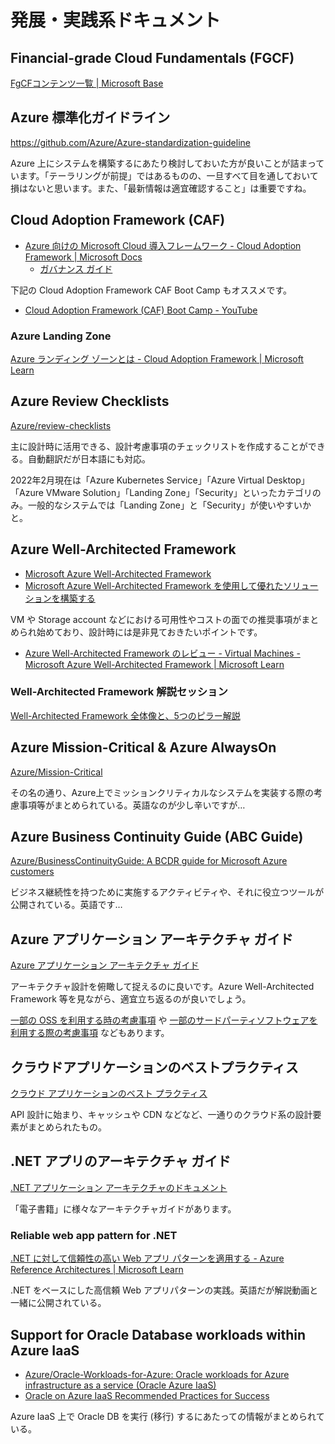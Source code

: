 # 発展・実践系ドキュメント

## Financial-grade Cloud Fundamentals (FGCF)

[FgCFコンテンツ一覧 \| Microsoft Base](https://www.microsoft.com/ja-jp/events/azurebase/fgcf/)

## Azure 標準化ガイドライン

<https://github.com/Azure/Azure-standardization-guideline>

Azure 上にシステムを構築するにあたり検討しておいた方が良いことが詰まっています。「テーラリングが前提」ではあるものの、一旦すべて目を通しておいて損はないと思います。また、「最新情報は適宜確認すること」は重要ですね。

## Cloud Adoption Framework (CAF)

* [Azure 向けの Microsoft Cloud 導入フレームワーク \- Cloud Adoption Framework \| Microsoft Docs](https://learn.microsoft.com/ja-jp/azure/cloud-adoption-framework/)
  * [ガバナンス ガイド](https://learn.microsoft.com/ja-jp/azure/cloud-adoption-framework/govern/)

下記の Cloud Adoption Framework CAF Boot Camp もオススメです。

* [Cloud Adoption Framework \(CAF\) Boot Camp \- YouTube](https://www.youtube.com/playlist?list=PL1RqQ3kddIpZe9hQozXALLITeTJtMiXHv)

### Azure Landing Zone

[Azure ランディング ゾーンとは \- Cloud Adoption Framework \| Microsoft Learn](https://learn.microsoft.com/ja-jp/azure/cloud-adoption-framework/ready/landing-zone/)

## Azure Review Checklists

[Azure/review\-checklists](https://github.com/Azure/review-checklists)

主に設計時に活用できる、設計考慮事項のチェックリストを作成することができる。自動翻訳だが日本語にも対応。

2022年2月現在は「Azure Kubernetes Service」「Azure Virtual Desktop」「Azure VMware Solution」「Landing Zone」「Security」といったカテゴリのみ。一般的なシステムでは「Landing Zone」と「Security」が使いやすいかと。

## Azure Well-Architected Framework

* [Microsoft Azure Well-Architected Framework](https://learn.microsoft.com/ja-jp/azure/well-architected/)
* [Microsoft Azure Well-Architected Framework を使用して優れたソリューションを構築する](https://learn.microsoft.com/ja-jp/training/paths/azure-well-architected-framework/)

VM や Storage account などにおける可用性やコストの面での推奨事項がまとめられ始めており、設計時には是非見ておきたいポイントです。

* [Azure Well\-Architected Framework のレビュー \- Virtual Machines \- Microsoft Azure Well\-Architected Framework \| Microsoft Learn](https://learn.microsoft.com/ja-jp/azure/well-architected/services/compute/virtual-machines/virtual-machines-review)

### Well-Architected Framework 解説セッション

[Well\-Architected Framework 全体像と、5つのピラー解説](https://note.microsoft.com/CatalogueDisplay-SRDEM82102_CatalogDisplayPage.html)

## Azure Mission-Critical & Azure AlwaysOn

[Azure/Mission\-Critical](https://github.com/Azure/Mission-Critical)

その名の通り、Azure上でミッションクリティカルなシステムを実装する際の考慮事項等がまとめられている。英語なのが少し辛いですが…

## Azure Business Continuity Guide (ABC Guide)

[Azure/BusinessContinuityGuide: A BCDR guide for Microsoft Azure customers](https://github.com/Azure/BusinessContinuityGuide)

ビジネス継続性を持つために実施するアクティビティや、それに役立つツールが公開されている。英語です…

## Azure アプリケーション アーキテクチャ ガイド

[Azure アプリケーション アーキテクチャ ガイド](https://learn.microsoft.com/ja-jp/azure/architecture/guide/)

アーキテクチャ設計を俯瞰して捉えるのに良いです。Azure Well-Architected Framework 等を見ながら、適宜立ち返るのが良いでしょう。

[一部の OSS を利用する時の考慮事項](https://learn.microsoft.com/ja-jp/azure/architecture/guide/open-source-scenarios) や [一部のサードパーティソフトウェアを利用する際の考慮事項](https://learn.microsoft.com/ja-jp/azure/architecture/guide/partner-scenarios) などもあります。

## クラウドアプリケーションのベストプラクティス

[クラウド アプリケーションのベスト プラクティス](https://learn.microsoft.com/ja-jp/azure/architecture/best-practices/index-best-practices)

API 設計に始まり、キャッシュや CDN などなど、一通りのクラウド系の設計要素がまとめられたもの。

## .NET アプリのアーキテクチャ ガイド

[.NET アプリケーション アーキテクチャのドキュメント](https://learn.microsoft.com/ja-jp/dotnet/architecture/)

「電子書籍」に様々なアーキテクチャガイドがあります。

### Reliable web app pattern for .NET

[\.NET に対して信頼性の高い Web アプリ パターンを適用する \- Azure Reference Architectures \| Microsoft Learn](https://learn.microsoft.com/ja-jp/azure/architecture/reference-architectures/reliable-web-app/dotnet/apply-pattern)

.NET をベースにした高信頼 Web アプリパターンの実践。英語だが解説動画と一緒に公開されている。

## Support for Oracle Database workloads within Azure IaaS

* [Azure/Oracle\-Workloads\-for\-Azure: Oracle workloads for Azure infrastructure as a service \(Oracle Azure IaaS\)](https://github.com/Azure/Oracle-Workloads-for-Azure)
* [Oracle on Azure IaaS Recommended Practices for Success](https://github.com/Azure/Oracle-Workloads-for-Azure/blob/main/Oracle%20on%20Azure%20IaaS%20Recommended%20Practices%20for%20Success.pdf)

Azure IaaS 上で Oracle DB を実行 (移行) するにあたっての情報がまとめられている。